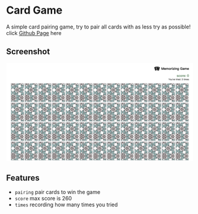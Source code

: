 # Card Game
A simple card pairing game, try to pair all cards with as less try as possible!
click [Github Page](https://klu0926.github.io/ac-card-game/) here

## Screenshot
![screenshot](images/screen1.png)

## Features
- `pairing` pair cards to win the game
- `score` max score is 260
- `times` recording how many times you tried